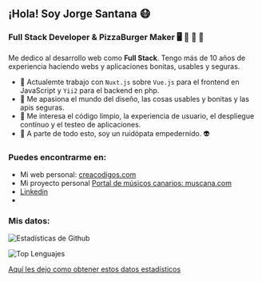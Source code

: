 ## ¡Hola! Soy Jorge Santana 😷
### Full Stack Developer & PizzaBurger Maker  🖥️  🍕  🍔  🎸

Me dedico al desarrollo web como **Full Stack**. Tengo más de 10 años de experiencia haciendo webs y aplicaciones bonitas, usables y seguras.

- 🔭  Actualemte trabajo con `Nuxt.js` sobre `Vue.js` para el frontend en JavaScript y `Yii2` para el backend en php.
- 🌱  Me apasiona el mundo del diseño, las cosas usables y bonitas y las apis seguras.
- 🔬  Me interesa el código limpio, la experiencia de usuario, el despliegue contínuo y el testeo de aplicaciones.
- 🎸  A parte de todo esto, soy un ruidópata empedernido. 👽

### Puedes encontrarme en:

- Mi web personal: [creacodigos.com](http://creacodigos.com)
- Mi proyecto personal [Portal de músicos canarios: muscana.com](https://muscana.com)
- [Linkedin](https://www.linkedin.com/in/jorgesantanarodriguez/)
- 
### Mis datos:
![Estadísticas de Github](https://github-readme-stats.vercel.app/api?username=creacodigos&hide=contribs,prs&show_icons=true&locale=es) 

![Top Lenguajes](https://github-readme-stats.vercel.app/api/top-langs/?username=creacodigos&locale=es)

[Aquí les dejo como obtener estos datos estadísticos](https://github.com/anuraghazra/github-readme-stats/blob/master/docs/readme_es.md)


